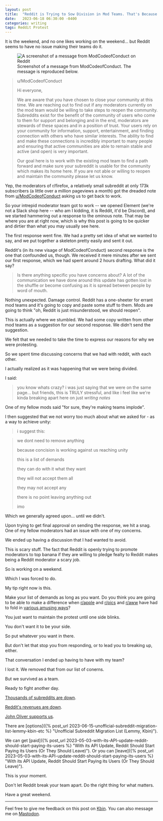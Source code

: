 ```yaml
---
layout: post
title:  "Reddit is Trying to Sow Division in Mod Teams. That's Because the Protest is Working"
date:   2023-06-18 06:30:00 -0400
categories: writing
tags: Reddit Protest
---
```


It is the weekend, and no one likes working on the weekend... but Reddit seems to have no issue making their teams do it. 

<p>
	<figure>
	<picture>
	  <source type="image/webp" srcset="{{site.url}}/assets/images/reddit/ModCodeofConduct-message.webp,
	          {{site.url}}/assets/images/reddit/ModCodeofConduct-message-2x.webp 2x">
	  <source type="image/png" srcset="{{site.url}}/assets/images/reddit/ModCodeofConduct-message.png,
	  		  {{site.url}}/assets/images/reddit/ModCodeofConduct-message-2x.png 2x">
	  <img src="{{site.url}}/assets/images/reddit/ModCodeofConduct-message.png" srcset="{{site.url}}/assets/images/reddit/ModCodeofConduct-message-2x.png 2x" alt="A screenshot of a message from ModCodeofConduct on Reddit"/>
	  <figcaption>Screenshot of a message from ModCodeofConduct. The message is reproduced below.</figcaption>
	</picture>
</figure>
</p>

>u/ModCodeofConduct
>
>Hi everyone,
>
>We are aware that you have chosen to close your community at this time. We are reaching out to find out if any moderators currently on the mod team would be willing to take steps to reopen the community.  Subreddits exist for the benefit of the community of users who come to them for support and belonging and in the end, moderators are stewards of these spaces and in a position of trust. Your users rely on your community for information, support, entertainment, and finding connection with others who have similar interests. The ability to find and make these connections is incredibly important to many people and ensuring that active communities are able to remain stable and active (and open) is very important. 
>
>Our goal here is to work with the existing mod team to find a path forward and make sure your subreddit is usable for the community which makes its home here.  If you are not able or willing to reopen and maintain the community please let us know. 

Yep, the moderators of r/firefox, a relatively small subreddit at only 173k subscribers (a little over a million pageviews a month) got the dreaded note from [u/ModCodeofConduct](https://www.reddit.com/user/ModCodeofConduct) asking us to get back to work.

So your intrepid moderator team got to work -- we opened Element (we're not a Slack shop here -- who am I kidding, it is Reddit, it'd be Discord), and we started hammering out a response to the ominous note. That may be where you are at right now, which is why this post is going to be quicker and dirtier than what you may usually see here.

The first response went fine. We had a pretty set idea of what we wanted to say, and we put together a skeleton pretty easily and sent it out. 

Reddit's (in its new visage of ModCodeofConduct) second response is the one that confounded us, though. We received it mere minutes after we sent our first response, which we had spent around 2 hours drafting. What did it say?

>Is there anything specific you have concerns about? A lot of the communication we have done around this update has gotten lost in the shuffle or become confusing as it is spread between people by word of mouth.

Nothing unexpected. Damage control. Reddit has a one-sheeter for errant mod teams and it's going to copy and paste some  stuff to them. Mods are going to think "oh, Reddit is just misunderstood, we should reopen".

This is actually where we stumbled. We had some copy written from other mod teams as a suggestion for our second response. We didn't send the suggestion.

We felt that we needed to take the time to express our reasons for why we were protesting.

So we spent time discussing concerns that we had with reddit, with each other.

I actually realized as it was happening that we were being divided. 

I said: 

>you know whats crazy? i was just saying that we were on the same page... but friends, this is TRULY stressful, and like i feel like we're kinda breaking apart here on just *writing notes*

One of my fellow mods said "for sure, they're making teams implode".

I then suggested that we not worry too much about what we asked for - as a way to achieve unity:

>i suggest this:

>we dont need to remove anything
>
>because concision is working against us reaching unity 
>
>this is a list of demands
>
>they can do with it what they want
>
>they will not accept them all
>
>they may not accept any
>
>there is no point leaving anything out
>
>imo

Which we generally agreed upon... until we didn't. 

Upon trying to get final approval on sending the response, we hit a snag. One of my fellow moderators had an issue with one of my concerns.

We ended up having a discussion that I had wanted to avoid. 

This is scary stuff. The fact that Reddit is openly trying to promote moderators to top banana if they are willing to pledge fealty to Reddit makes being a Reddit moderator a scary job. 

So is working on a weekend. 

Which I was forced to do.

My tip right now is this. 

Make your list of demands as long as you want. Do you think you are going to be able to make a difference when [r/apple](https://www.reddit.com/r/apple/comments/14al426/rapple_blackout_what_happened/) and [r/pics](https://www.reddit.com/r/pics/comments/14bai7s/henceforth_rpics_will_feature_only_images_of_john/) and [r/aww](https://www.reddit.com/r/aww/comments/14cgp6d/henceforth_raww_will_only_feature_john_oliver/) have had to fold in [various amusing ways](https://www.theverge.com/2023/6/17/23764729/reddit-users-pics-gifs-subreddits-john-oliver)?

You just want to maintain the protest until one side blinks. 

You don't want it to be your side.

So put whatever you want in there. 

But don't let that stop you from responding, or to lead you to breaking up, either.

That conversation I ended up having to have with my team? 

I lost it. We removed that from our list of conerns. 

But we survived as a team.

Ready to fight another day.

[Thousands of subreddits are down](https://reddark.untone.uk/).

[Reddit's revenues are down](https://www.engadget.com/reddits-average-daily-traffic-fell-during-blackout-according-to-third-party-data-194721801.html).

[John Oliver supports us](https://twitter.com/iamjohnoliver/status/1670179738348933120).

There are [options]({% post_url 2023-06-15-unofficial-subreddit-migration-list-lemmy-kbin-etc %} "Unofficial Subreddit Migration List (Lemmy, Kbin)").

We can get [paid]({% post_url 2023-05-03-with-its-API-update-reddit-should-start-paying-its-users %} "With its API Update, Reddit Should Start Paying its Users (Or They Should Leave)"). Or you can [leave]({% post_url 2023-05-03-with-its-API-update-reddit-should-start-paying-its-users %} "With its API Update, Reddit Should Start Paying its Users (Or They Should Leave)").

This is your moment. 

Don't let Reddit break your team apart. Do the right thing for what matters.

Have a great weekend.

---

Feel free to give me feedback on this post on [Kbin](#). You can also message me on [Mastodon](https://mastodon.social/@yoasif).
